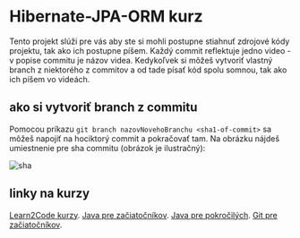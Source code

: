 # Hibernate-JPA-ORM kurz
Tento projekt slúži pre vás aby ste si mohli postupne stiahnuť zdrojové kódy projektu,
tak ako ich postupne píšem. 
Každý commit reflektuje jedno video - v popise commitu je názov videa.
Kedykoľvek si môžeš vytvoriť vlastný branch z niektorého z commitov a od tade písať
kód spolu somnou, tak ako ich píšem vo videách.

## ako si vytvoriť branch z commitu
Pomocou príkazu `git branch nazovNovehoBranchu <sha1-of-commit>` sa môžeš napojiť
na hociktorý commit a pokračovať tam. 
Na obrázku nájdeš umiestnenie pre sha commitu (obrázok je ilustračný):

![sha](http://jaroslavbeno.sk/pics/github.png)



## linky na kurzy
[Learn2Code kurzy](https://www.learn2code.sk/kurzy).
[Java pre začiatočníkov](https://www.learn2code.sk/kurzy/java-pre-zaciatocnikov).
[Java pre pokročilých](https://www.learn2code.sk/kurzy/online-kurz-java-pre-pokrocilych).
[Git pre začiatočníkov](https://www.learn2code.sk/kurzy/git-pre-zaciatocnikov).
